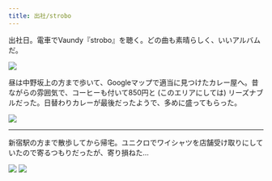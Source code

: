 ```yaml
---
title: 出社/strobo
---
```


出社日。電車でVaundy『strobo』を聴く。どの曲も素晴らしく、いいアルバムだ。

![](https://photos.old.apkas.net/medium/202401/20240110-100311.webp)

昼は中野坂上の方まで歩いて、Googleマップで適当に見つけたカレー屋へ。昔ながらの雰囲気で、コーヒーも付いて850円と (このエリアにしては) リーズナブルだった。日替わりカレーが最後だったようで、多めに盛ってもらった。

![](https://photos.old.apkas.net/medium/202401/20240110-133900.webp)

---

新宿駅の方まで散歩してから帰宅。ユニクロでワイシャツを店舗受け取りにしていたので寄るつもりだったが、寄り損ねた...

![](https://photos.old.apkas.net/medium/202401/20240110-184011.webp)
![](https://photos.old.apkas.net/medium/202401/20240110-185006.webp)
